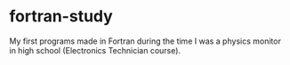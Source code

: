 # fortran-study
My first programs made in Fortran during the time I was a physics monitor in high school (Electronics Technician course).
